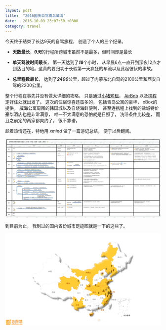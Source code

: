 ```yaml
---
layout: post
title:  "2016国庆自驾青岛威海"
date:   2016-10-09 23:07:50 +0800
category: travel
---
```


今天终于结束了长达9天的自驾旅程， 创造了个人的三个纪录。

* **天数最长**，***9天***的行程所跨城市虽然不是最多，但时间却是最长

* **单天驾驶时间最长**， 第一天达到了***18***个小时， 从早晨6点一直开到深夜12点才到达目的地。这真的要归功于长假第一天疯狂的车流以及此起彼伏的事故。

* **总里程数最长**， 达到了***2400***公里，超过了内蒙东北自驾的2100公里和西安自驾的2200公里。 

整个行程在事先并没有做太详细的攻略， 只是通过[小猪短租](http://www.xiaozhu.com/)， [AirBnb](http://www.airbnb.com) 以及[携程](http://www.ctrip.com/)定好住处就出发了。 这次的住宿惊喜还蛮多的， 包括青岛公寓的豪华， xBox的提供， 威海公寓周围的韩国城以及自烧海鲜便利， 甚至连携程上找到的盐城特价豪华酒店也是非常满意， 唯一不太满意的恐怕就是日照了， 洗浴条件比较差， 而且之前定的两家都爽约了， 很不靠谱。 

趁着热情还在，特地用 *xmind* 做了一篇游记总结， 便于以后翻阅。 

![总结图](/assets/doc_img/20161009-self-driving-summary.png)

到目前为止， 我到过的国内省份城市足迹图就是一下的这些了。 

![足迹图](/assets/doc_img/travel-footprint.png)

